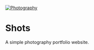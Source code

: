 
[![Photography](https://img.shields.io/badge/Photography-Shots-black?style=for-the-badge)](https://senku1505.github.io/satpics/) 

# Shots 
A simple photography portfolio website.

